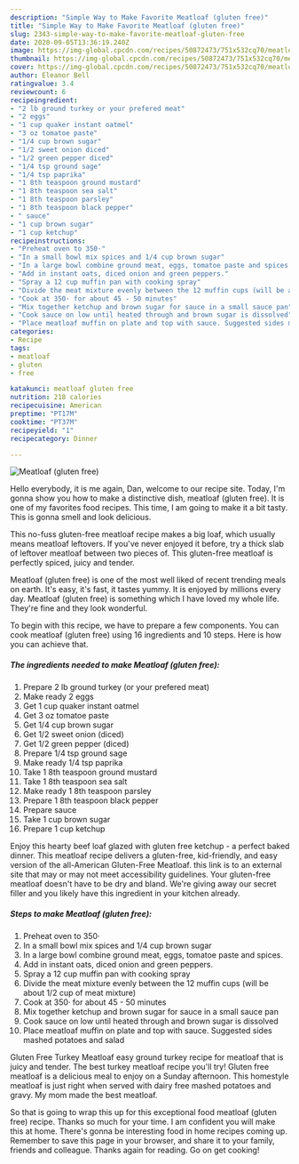 ```yaml
---
description: "Simple Way to Make Favorite Meatloaf (gluten free)"
title: "Simple Way to Make Favorite Meatloaf (gluten free)"
slug: 2343-simple-way-to-make-favorite-meatloaf-gluten-free
date: 2020-09-05T13:36:19.240Z
image: https://img-global.cpcdn.com/recipes/50872473/751x532cq70/meatloaf-gluten-free-recipe-main-photo.jpg
thumbnail: https://img-global.cpcdn.com/recipes/50872473/751x532cq70/meatloaf-gluten-free-recipe-main-photo.jpg
cover: https://img-global.cpcdn.com/recipes/50872473/751x532cq70/meatloaf-gluten-free-recipe-main-photo.jpg
author: Eleanor Bell
ratingvalue: 3.4
reviewcount: 6
recipeingredient:
- "2 lb ground turkey or your prefered meat"
- "2 eggs"
- "1 cup quaker instant oatmel"
- "3 oz tomatoe paste"
- "1/4 cup brown sugar"
- "1/2 sweet onion diced"
- "1/2 green pepper diced"
- "1/4 tsp ground sage"
- "1/4 tsp paprika"
- "1 8th teaspoon ground mustard"
- "1 8th teaspoon sea salt"
- "1 8th teaspoon parsley"
- "1 8th teaspoon black pepper"
- " sauce"
- "1 cup brown sugar"
- "1 cup ketchup"
recipeinstructions:
- "Preheat oven to 350·"
- "In a small bowl mix spices and 1/4 cup brown sugar"
- "In a large bowl combine ground meat, eggs, tomatoe paste and spices."
- "Add in instant oats, diced onion and green peppers."
- "Spray a 12 cup muffin pan with cooking spray"
- "Divide the meat mixture evenly between the 12 muffin cups (will be about 1/2 cup of meat mixture)"
- "Cook at 350· for about 45 - 50 minutes"
- "Mix together ketchup and brown sugar for sauce in a small sauce pan"
- "Cook sauce on low until heated through and brown sugar is dissolved"
- "Place meatloaf muffin on plate and top with sauce. Suggested sides mashed potatoes and salad"
categories:
- Recipe
tags:
- meatloaf
- gluten
- free

katakunci: meatloaf gluten free 
nutrition: 218 calories
recipecuisine: American
preptime: "PT17M"
cooktime: "PT37M"
recipeyield: "1"
recipecategory: Dinner

---
```



![Meatloaf (gluten free)](https://img-global.cpcdn.com/recipes/50872473/751x532cq70/meatloaf-gluten-free-recipe-main-photo.jpg)

Hello everybody, it is me again, Dan, welcome to our recipe site. Today, I'm gonna show you how to make a distinctive dish, meatloaf (gluten free). It is one of my favorites food recipes. This time, I am going to make it a bit tasty. This is gonna smell and look delicious.

This no-fuss gluten-free meatloaf recipe makes a big loaf, which usually means meatloaf leftovers. If you&#39;ve never enjoyed it before, try a thick slab of leftover meatloaf between two pieces of. This gluten-free meatloaf is perfectly spiced, juicy and tender.

Meatloaf (gluten free) is one of the most well liked of recent trending meals on earth. It's easy, it's fast, it tastes yummy. It is enjoyed by millions every day. Meatloaf (gluten free) is something which I have loved my whole life. They're fine and they look wonderful.


To begin with this recipe, we have to prepare a few components. You can cook meatloaf (gluten free) using 16 ingredients and 10 steps. Here is how you can achieve that.

<!--inarticleads1-->

##### The ingredients needed to make Meatloaf (gluten free):

1. Prepare 2 lb ground turkey (or your prefered meat)
1. Make ready 2 eggs
1. Get 1 cup quaker instant oatmel
1. Get 3 oz tomatoe paste
1. Get 1/4 cup brown sugar
1. Get 1/2 sweet onion (diced)
1. Get 1/2 green pepper (diced)
1. Prepare 1/4 tsp ground sage
1. Make ready 1/4 tsp paprika
1. Take 1 8th teaspoon ground mustard
1. Take 1 8th teaspoon sea salt
1. Make ready 1 8th teaspoon parsley
1. Prepare 1 8th teaspoon black pepper
1. Prepare  sauce
1. Take 1 cup brown sugar
1. Prepare 1 cup ketchup


Enjoy this hearty beef loaf glazed with gluten free ketchup - a perfect baked dinner. This meatloaf recipe delivers a gluten-free, kid-friendly, and easy version of the all-American Gluten-Free Meatloaf. this link is to an external site that may or may not meet accessibility guidelines. Your gluten-free meatloaf doesn&#39;t have to be dry and bland. We&#39;re giving away our secret filler and you likely have this ingredient in your kitchen already. 

<!--inarticleads2-->

##### Steps to make Meatloaf (gluten free):

1. Preheat oven to 350·
1. In a small bowl mix spices and 1/4 cup brown sugar
1. In a large bowl combine ground meat, eggs, tomatoe paste and spices.
1. Add in instant oats, diced onion and green peppers.
1. Spray a 12 cup muffin pan with cooking spray
1. Divide the meat mixture evenly between the 12 muffin cups (will be about 1/2 cup of meat mixture)
1. Cook at 350· for about 45 - 50 minutes
1. Mix together ketchup and brown sugar for sauce in a small sauce pan
1. Cook sauce on low until heated through and brown sugar is dissolved
1. Place meatloaf muffin on plate and top with sauce. Suggested sides mashed potatoes and salad


Gluten Free Turkey Meatloaf easy ground turkey recipe for meatloaf that is juicy and tender. The best turkey meatloaf recipe you&#39;ll try! Gluten free meatloaf is a delicious meal to enjoy on a Sunday afternoon. This homestyle meatloaf is just right when served with dairy free mashed potatoes and gravy. My mom made the best meatloaf. 

So that is going to wrap this up for this exceptional food meatloaf (gluten free) recipe. Thanks so much for your time. I am confident you will make this at home. There's gonna be interesting food in home recipes coming up. Remember to save this page in your browser, and share it to your family, friends and colleague. Thanks again for reading. Go on get cooking!
